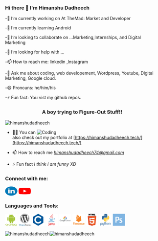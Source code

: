 ### Hi there 👋 I'm Himanshu Dadheech
-🔭 I’m currently working on At TheMad: Market and Developer



-🌱 I’m currently learning Android


-👯 I’m looking to collaborate on ...Marketing,Internships, and Digital Marketing

-🤔 I’m looking for help with ...

-📫 How to reach me: linkedin ,Instagram

-💬 Ask me about coding, web developement, Wordpress, Youtube, Digital Marketing, Google cloud.

-😄 Pronouns: he/him/his

-⚡ Fun fact: You vist my github repos.

<!--
**himanshudadheech/himanshudadheech** is a ✨ _special_ ✨ repository because its `README.md` (this file) appears on your GitHub profile.

Here are some ideas to get you started:

- 🔭 I’m currently working on At Themad: MArket and Developer
- 🌱 I’m currently learning ...Android
- 👯 I’m looking to collaborate on ...Marketing,Internships, and Digital Marketing
- 🤔 I’m looking for help with ...
- 💬 Ask me about ...
- 📫 How to reach me: ...
- 😄 Pronouns: ...
- ⚡ Fun fact: ...
-->
<h3 align="center">A boy trying to Figure-Out Stuff!!</h3>

<p align="left"> <img src="https://komarev.com/ghpvc/?username=himanshudadheech&label=Profile%20views&color=129e00&style=plastic" alt="himanshudadheech" /> </p>
<img align="right" alt="Coding" width="400" src="https://cdn.dribbble.com/users/2646423/screenshots/5507196/computer.gif">

- 👨‍💻 You can also check out my portfolio at [https://himanshudadheech.tech/](https://himanshudadheech.tech/)

- 📫 How to reach me *himanshudadheech74@gmail.com*

- ⚡ Fun fact *I think I am funny XD*

<h3 align="left">Connect with me:</h3>
<p align="left">
<!-- <a href="https://twitter.com/" target="blank"><img align="center" src="https://cdn.jsdelivr.net/npm/simple-icons@3.0.1/icons/twitter.svg" alt="himanshu dadheech" height="30" width="40" /></a> -->
<a href="https://www.linkedin.com/in/himanshudadheech/" target="blank"><img align="center" src="https://github.com/himanshudadheech/Resouce-Icon/blob/main/linkedin.svg" alt="himanshudadheech" height="30" width="40" /></a>
<a href="https://www.youtube.com/channel/UCHAcoZ9mcQQyfKYjy5YPXEA" target="blank"><img align="center" src="https://github.com/himanshudadheech/Resouce-Icon/blob/main/youtube.svg" alt="himanshu_dadheech_" height="30" width="40" /></a>
</p>

<h3 align="left">Languages and Tools:</h3>

<p align="left"> 
  <img src="https://github.com/devicons/devicon/blob/master/icons/android/android-plain-wordmark.svg" alt="android" width="40" height="40"/>
  <img src="https://github.com/devicons/devicon/blob/master/icons/wordpress/wordpress-original.svg" alt= "wordpress" width="40" height="40"/>
  <img src="https://github.com/devicons/devicon/blob/master/icons/c/c-plain.svg" alt="c" width="40" height= "40"/>                                                                   <img src="https://github.com/devicons/devicon/blob/master/icons/java/java-original-wordmark.svg" alt= "java" width="40" height="40"/>                                             <img src="https://github.com/devicons/devicon/blob/master/icons/googlecloud/googlecloud-original-wordmark.svg" alt= "Google cloud" width="40" height="40"/>                   
  <img src="https://github.com/devicons/devicon/blob/master/icons/firebase/firebase-plain-wordmark.svg" alt= "firebase" width="40" height="40"/>                                     <img src="https://github.com/devicons/devicon/blob/master/icons/html5/html5-original-wordmark.svg" alt= "Html" width="40" height="40"/>                                           <img src="https://github.com/devicons/devicon/blob/master/icons/python/python-original-wordmark.svg" alt= "Python" width="40" height="40"/>                                       <img src="https://github.com/devicons/devicon/blob/master/icons/photoshop/photoshop-plain.svg" alt= "Photoshop" width="40" height="40"/>    
</p>

  
<p><img align="left" src="https://github-readme-stats.vercel.app/api/top-langs?username=himanshudadheech&show_icons=true&locale=en&layout=compact" alt="himanshudadheech" /></p>

<!-- <p>&nbsp;<img align="right" src="https://github-readme-stats.vercel.app/api?username=himanshudadheech&show_icons=true&locale=en" alt="himanshudadheech" /></p> -->

<p><img align="left" src="https://github-readme-stats.vercel.app/api?username=himanshudadheech&show_icons=true&theme=radical" alt="himanshudadheech" /></p>


<!--
<h3 align="left">Languages and Tools:</h3>
<p align="left"> <a href="https://www.cprogramming.com/" target="_blank"> <img src="https://devicons.github.io/devicon/devicon.git/icons/c/c-original.svg" alt="c" width="40" height="40"/> </a> <a href="https://www.w3schools.com/cpp/" target="_blank"> <img src="https://devicons.github.io/devicon/devicon.git/icons/cplusplus/cplusplus-original.svg" alt="cplusplus" width="40" height="40"/> </a> <a href="https://www.w3schools.com/css/" target="_blank"> <img src="https://devicons.github.io/devicon/devicon.git/icons/css3/css3-original-wordmark.svg" alt="css3" width="40" height="40"/> </a> <a href="https://www.figma.com/" target="_blank"> <img src="https://www.vectorlogo.zone/logos/figma/figma-icon.svg" alt="figma" width="40" height="40"/> </a> <a href="https://flutter.dev" target="_blank"> <img src="https://www.vectorlogo.zone/logos/flutterio/flutterio-icon.svg" alt="flutter" width="40" height="40"/> </a> <a href="https://git-scm.com/" target="_blank"> <img src="https://www.vectorlogo.zone/logos/git-scm/git-scm-icon.svg" alt="git" width="40" height="40"/> </a> <a href="https://www.w3.org/html/" target="_blank"> <img src="https://devicons.github.io/devicon/devicon.git/icons/html5/html5-original-wordmark.svg" alt="html5" width="40" height="40"/> </a> <a href="https://www.linux.org/" target="_blank"> <img src="https://devicons.github.io/devicon/devicon.git/icons/linux/linux-original.svg" alt="linux" width="40" height="40"/> </a> <a href="https://www.photoshop.com/en" target="_blank"> <img src="https://devicons.github.io/devicon/devicon.git/icons/photoshop/photoshop-plain.svg" alt="photoshop" width="40" height="40"/> </a> <a href="https://www.python.org" target="_blank"> <img src="https://devicons.github.io/devicon/devicon.git/icons/python/python-original.svg" alt="python" width="40" height="40"/> </a> </p>
-->
